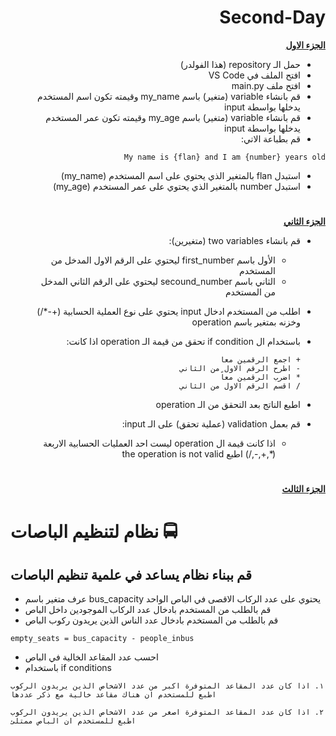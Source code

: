 
<div dir=rtl> 


<h1>Second-Day</h1>


<p dir="rtl">
 <strong><a href="https://docs.google.com/document/d/1stcvqGYWDplD6eUdKk-LS_OkbApIlOyDXrQJ3rbIBoc/edit">الجزء الاول</a></strong></p>
  
  
  
- حمل الـ repository (هذا الفولدر)
- افتح الملف في VS Code
- افتح ملف main.py
- قم بانشاء variable (متغير)  باسم my_name وقيمته تكون اسم المستخدم يدخلها بواسطة input
- قم بانشاء variable (متغير) باسم my_age وقيمته تكون عمر المستخدم يدخلها بواسطة input
- قم بطباعة الاتي: 

<div>

```
My name is {flan} and I am {number} years old
```
</div>

- استبدل flan بالمتغير الذي يحتوي على اسم المستخدم (my_name)
- استبدل number بالمتغير الذي يحتوي على عمر المستخدم (my_age)


 <h1></h1>
<p dir="rtl">
<strong><a href="https://docs.google.com/document/d/1sA89c0LxxoBCoTHY9UvwdLftiFQ1g3EhAYEMoltLLTg/edit#">الجزء الثاني</a></strong></p>
 
- قم بانشاء two variables (متغيرين):
  - الأول باسم first_number ليحتوي على الرقم الاول المدخل من المستخدم
  - الثاني باسم secound_number ليحتوي على الرقم الثاني المدخل من المستخدم
- اطلب من المستخدم ادخال input يحتوي على نوع العملية الحسابية (+-*/) وخزنه بمتغير باسم operation
- باستخدام ال if condition تحقق من قيمة الـ operation اذا كانت:

   ```
   + اجمع الرقمين معاً
   - اطرح الرقم الاول من الثاني
   * اضرب الرقمين معاً
   / اقسم الرقم الاول من الثاني
   ```
   
- اطبع الناتج بعد التحقق من الـ operation
- قم بعمل validation (عملية تحقق) على الـ input:
  - اذا كانت قيمة ال operation ليست احد العمليات الحسابية الاربعة (*,+,-,/) اطبع the operation is not valid

</div>

 <h1></h1>
<p dir="rtl">
<strong><a href="https://docs.google.com/document/d/1BA8t5-qKIBhLCSQFKYVx9syLgFAapT6lXDlLHpM0jmg/edit">الجزء الثالث</a></strong></p>
 
 # نظام لتنظيم الباصات 🚍
## قم ببناء نظام يساعد في علمية تنظيم الباصات

- عرف متغير باسم bus_capacity يحتوي على عدد الركاب الاقصى في الباص الواحد  
-  قم بالطلب من المستخدم بادخال عدد الركاب الموجودين داخل الباص
-  قم بالطلب من المستخدم بادخال عدد الناس الذين يريدون ركوب الباص
  ``` 
empty_seats = bus_capacity - people_inbus
  ```
- احسب عدد المقاعد الخالية في الباص
-  باستخدام if conditions

 </div>

 <div>
  
  ``` 
١. اذا كان عدد المقاعد المتوفرة اكبر من عدد الاشخاص الذين يريدون الركوب 
اطبع للمستخدم ان هناك مقاعد خالية مع ذكر عددها

٢. اذا كان عدد المقاعد المتوفرة اصغر من عدد الاشخاص الذين يريدون الركوب 
اطبع للمستخدم ان الباص ممتلئ
  ```
  



 </div>

 </div>
  
</div>
